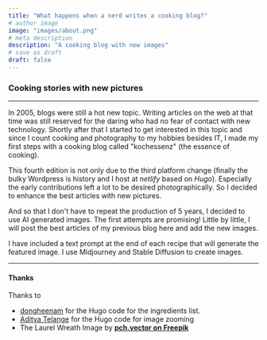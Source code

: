 ```yaml
---
title: "What happens when a nerd writes a cooking blog?"
# author image
image: "images/about.png"
# meta description
description: "A cooking blog with new images"
# save as draft
draft: false
---
```


### Cooking stories with new pictures
---

<!--more-->

In 2005, blogs were still a hot new topic. Writing articles on the web at that time was still reserved for the daring who had no fear of contact with new technology. Shortly after that I started to get interested in this topic and since I count cooking and photography to my hobbies besides IT, I made my first steps with a cooking blog called "kochessenz" (the essence of cooking).

This fourth edition is not only due to the third platform change (finally the bulky Wordpress is history and I host at *netlify* based on *Hugo*). Especially the early contributions left a lot to be desired photographically. So I decided to enhance the best articles with new pictures.

And so that I don't have to repeat the production of 5 years, I decided to use AI generated images. The first attempts are promising! Little by little, I will post the best articles of my previous blog here and add the new images.

I have included a text prompt at the end of each recipe that will generate the featured image. I use Midjourney and Stable Diffusion to create images.

---

#### Thanks

Thanks to 
* [dongheenam](https://dongheenam.info/posts/grouping-a-list-by-first-letter-in-hugo/) for the Hugo code for the ingredients list.
* [Aditya Telange](https://adityatelange.in/blog/hugo-image-zoom-in/) for the Hugo code for image zooming
* The Laurel Wreath Image by **[pch.vector on Freepik](https://www.freepik.com/free-vector/various-round-floral-laurel-frames-set_9177029.htm#query=laurel%20wreath&position=5&from_view=search&track=ais)**